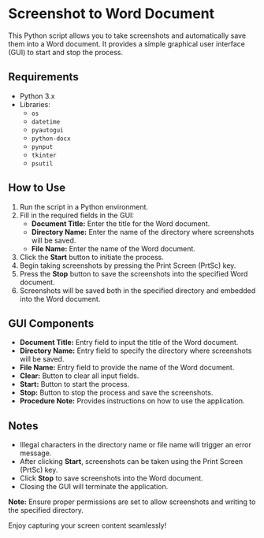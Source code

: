 # Screenshot to Word Document

This Python script allows you to take screenshots and automatically save them into a Word document. It provides a simple graphical user interface (GUI) to start and stop the process.

## Requirements

- Python 3.x
- Libraries:
  - `os`
  - `datetime`
  - `pyautogui`
  - `python-docx`
  - `pynput`
  - `tkinter`
  - `psutil`

## How to Use

1. Run the script in a Python environment.
2. Fill in the required fields in the GUI:
   - **Document Title:** Enter the title for the Word document.
   - **Directory Name:** Enter the name of the directory where screenshots will be saved.
   - **File Name:** Enter the name of the Word document.
3. Click the **Start** button to initiate the process.
4. Begin taking screenshots by pressing the Print Screen (PrtSc) key.
5. Press the **Stop** button to save the screenshots into the specified Word document.
6. Screenshots will be saved both in the specified directory and embedded into the Word document.

## GUI Components

- **Document Title:** Entry field to input the title of the Word document.
- **Directory Name:** Entry field to specify the directory where screenshots will be saved.
- **File Name:** Entry field to provide the name of the Word document.
- **Clear:** Button to clear all input fields.
- **Start:** Button to start the process.
- **Stop:** Button to stop the process and save the screenshots.
- **Procedure Note:** Provides instructions on how to use the application.

## Notes

- Illegal characters in the directory name or file name will trigger an error message.
- After clicking **Start**, screenshots can be taken using the Print Screen (PrtSc) key.
- Click **Stop** to save screenshots into the Word document.
- Closing the GUI will terminate the application.

**Note:** Ensure proper permissions are set to allow screenshots and writing to the specified directory.

Enjoy capturing your screen content seamlessly!

